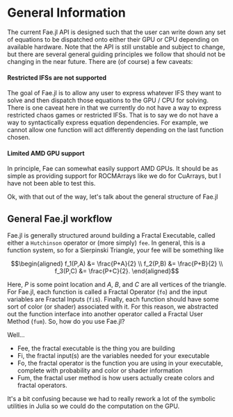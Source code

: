 # General Information

The current Fae.jl API is designed such that the user can write down any set of equations to be dispatched onto either their GPU or CPU depending on available hardware.
Note that the API is still unstable and subject to change, but there are several general guiding principles we follow that should not be changing in the near future.
There are (of course) a few caveats:

#### Restricted IFSs are not supported

The goal of Fae.jl is to allow any user to express whatever IFS they want to solve and then dispatch those equations to the GPU / CPU for solving.
There is one caveat here in that we currently do not have a way to express restricted chaos games or restricted IFSs.
That is to say we do not have a way to syntactically express equation dependencies.
For example, we cannot allow one function will act differently depending on the last function chosen.

#### Limited AMD GPU support

In principle, Fae can somewhat easily support AMD GPUs.
It should be as simple as providing support for ROCMArrays like we do for CuArrays, but I have not been able to test this.

Ok, with that out of the way, let's talk about the general structure of Fae.jl

## General Fae.jl workflow

Fae.jl is generally structured around building a Fractal Executable, called either a `Hutchinson` operator or (more simply) `fee`.
In general, this is a function system, so for a Sierpinski Triangle, your fee will be something like

```math
\begin{aligned}
f_1(P,A) &= \frac{P+A}{2} \\
f_2(P,B) &= \frac{P+B}{2} \\
f_3(P,C) &= \frac{P+C}{2}.
\end{aligned}
```

Here, $P$ is some point location and $A$, $B$, and $C$ are all vertices of the triangle.
For Fae.jl, each function is called a Fractal Operator (`fo`) and the input variables are Fractal Inputs (`fi`s).
Finally, each function should have some sort of color (or shader) associated with it.
For this reason, we abstracted out the function interface into another operator called a Fractal User Method (`fum`).
So, how do you use Fae.jl?

Well...

* Fee, the fractal executable is the thing you are building
* Fi, the fractal input(s) are the variables needed for your executable
* Fo, the fractal operator is the function you are using in your executable, complete with probability and color or shader information
* Fum, the fractal user method is how users actually create colors and fractal operators.

It's a bit confusing because we had to really rework a lot of the symbolic utilities in Julia so we could do the computation on the GPU.
